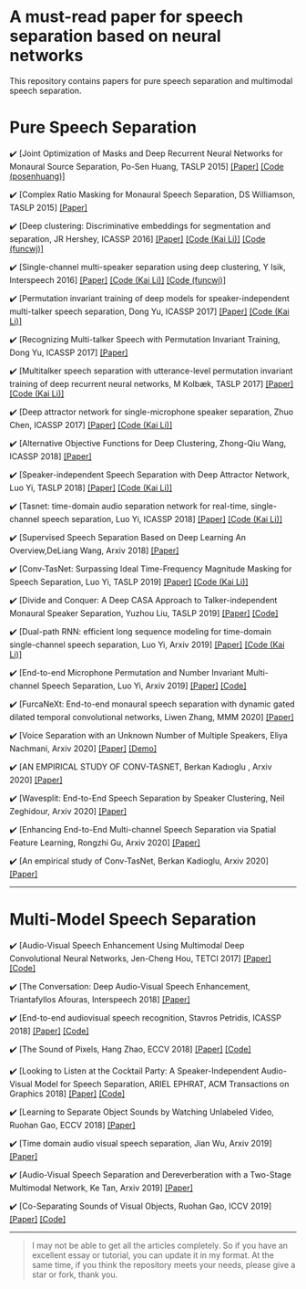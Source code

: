 # A must-read paper for speech separation based on neural networks

This repository contains papers for pure speech separation and multimodal speech separation.

# Pure Speech Separation

:heavy_check_mark: [Joint Optimization of Masks and Deep Recurrent Neural Networks for Monaural Source Separation, Po-Sen Huang, TASLP 2015] [[Paper]](https://arxiv.org/pdf/1502.04149) [[Code (posenhuang)]](https://github.com/posenhuang/deeplearningsourceseparation)

:heavy_check_mark: [Complex Ratio Masking for Monaural Speech Separation, DS Williamson, TASLP 2015] [[Paper]](https://ieeexplore.ieee.org/abstract/document/7364200/)

:heavy_check_mark: [Deep clustering: Discriminative embeddings for segmentation and separation, JR Hershey,  ICASSP 2016] [[Paper]](https://arxiv.org/abs/1508.04306) [[Code (Kai Li)]](https://github.com/JusperLee/Deep-Clustering-for-Speech-Separation) [[Code (funcwj)]](https://github.com/funcwj/deep-clustering)

:heavy_check_mark: [Single-channel multi-speaker separation using deep clustering, Y Isik, Interspeech 2016] [[Paper]](https://arxiv.org/pdf/1607.02173) [[Code (Kai Li)]](https://github.com/JusperLee/Deep-Clustering-for-Speech-Separation) [[Code (funcwj)]](https://github.com/funcwj/deep-clustering)

:heavy_check_mark: [Permutation invariant training of deep models for speaker-independent multi-talker speech separation, Dong Yu, ICASSP 2017] [[Paper]](https://arxiv.org/pdf/1607.00325) [[Code (Kai Li)]](https://github.com/JusperLee/UtterancePIT-Speech-Separation)

:heavy_check_mark: [Recognizing Multi-talker Speech with Permutation Invariant Training, Dong Yu, ICASSP 2017] [[Paper]](https://arxiv.org/pdf/1704.01985)

:heavy_check_mark: [Multitalker speech separation with utterance-level permutation invariant training of deep recurrent neural networks, M Kolbæk, TASLP 2017] [[Paper]](https://arxiv.org/pdf/1703.06284) [[Code (Kai Li)]](https://github.com/JusperLee/UtterancePIT-Speech-Separation)

:heavy_check_mark: [Deep attractor network for single-microphone speaker separation, Zhuo Chen, ICASSP 2017] [[Paper]](https://arxiv.org/abs/1611.08930) [[Code (Kai Li)]](https://github.com/JusperLee/DANet-For-Speech-Separation)

:heavy_check_mark: [Alternative Objective Functions for Deep Clustering, Zhong-Qiu Wang, ICASSP 2018] [[Paper]](http://www.merl.com/publications/docs/TR2018-005.pdf)

:heavy_check_mark: [Speaker-independent Speech Separation with Deep Attractor Network, Luo Yi, TASLP 2018] [[Paper]](https://arxiv.org/pdf/1707.03634) [[Code (Kai Li)]](https://github.com/JusperLee/DANet-For-Speech-Separation)

:heavy_check_mark: [Tasnet: time-domain audio separation network for real-time, single-channel speech separation, Luo Yi, ICASSP 2018] [[Paper]](https://arxiv.org/pdf/1711.00541) [[Code (Kai Li)]](https://github.com/JusperLee/Conv-TasNet)

:heavy_check_mark: [Supervised Speech Separation Based on Deep Learning An Overview,DeLiang Wang, Arxiv 2018] [[Paper]](https://arxiv.org/ftp/arxiv/papers/1708/1708.07524.pdf) 

:heavy_check_mark: [Conv-TasNet: Surpassing Ideal Time-Frequency Magnitude Masking for Speech Separation, Luo Yi, TASLP 2019] [[Paper]](https://ieeexplore.ieee.org/iel7/6570655/6633080/08707065.pdf) [[Code (Kai Li)]](https://github.com/JusperLee/Conv-TasNet)

:heavy_check_mark: [Divide and Conquer: A Deep CASA Approach to Talker-independent Monaural Speaker Separation, Yuzhou Liu, TASLP 2019] [[Paper]](https://arxiv.org/pdf/1904.11148) [[Code]](https://github.com/yuzhou-git/deep-casa)

:heavy_check_mark: [Dual-path RNN: efficient long sequence modeling for time-domain single-channel speech separation, Luo Yi, Arxiv 2019] [[Paper]](https://arxiv.org/pdf/1910.06379) [[Code (Kai Li)]](https://github.com/JusperLee/Dual-Path-RNN-Pytorch)

:heavy_check_mark: [End-to-end Microphone Permutation and Number Invariant Multi-channel Speech Separation, Luo Yi, Arxiv 2019] [[Paper]](https://arxiv.org/pdf/1910.14104) [[Code]](https://github.com/yluo42/TAC)

:heavy_check_mark: [FurcaNeXt: End-to-end monaural speech separation with dynamic gated dilated temporal convolutional networks, Liwen Zhang, MMM 2020] [[Paper]](https://arxiv.org/pdf/1902.04891)

:heavy_check_mark: [Voice Separation with an Unknown Number of Multiple Speakers, Eliya Nachmani, Arxiv 2020] [[Paper]](https://arxiv.org/pdf/2003.01531.pdf) [[Demo]](https://enk100.github.io/speaker_separation/)

:heavy_check_mark: [AN EMPIRICAL STUDY OF CONV-TASNET, Berkan Kadıoglu , Arxiv 2020] [[Paper]](https://arxiv.org/pdf/2002.08688.pdf) 

:heavy_check_mark: [Wavesplit: End-to-End Speech Separation by Speaker Clustering, Neil Zeghidour, Arxiv 2020] [[Paper]](https://arxiv.org/pdf/2002.08933.pdf) 

:heavy_check_mark: [Enhancing End-to-End Multi-channel Speech Separation via Spatial Feature Learning, Rongzhi Gu, Arxiv 2020] [[Paper]](https://arxiv.org/pdf/2003.03927.pdf)

:heavy_check_mark: [An empirical study of Conv-TasNet, Berkan Kadioglu, Arxiv 2020] [[Paper]](https://arxiv.org/pdf/2002.08688.pdf)

--------------

# Multi-Model Speech Separation

:heavy_check_mark: [Audio-Visual Speech Enhancement Using Multimodal Deep Convolutional Neural Networks, Jen-Cheng Hou, TETCI 2017] [[Paper]](https://arxiv.org/pdf/1703.10893) [[Code]](https://github.com/avivga/audio-visual-speech-enhancement)

:heavy_check_mark: [The Conversation: Deep Audio-Visual Speech Enhancement, Triantafyllos Afouras, Interspeech 2018] [[Paper]](https://arxiv.org/pdf/1804.04121)

:heavy_check_mark: [End-to-end audiovisual speech recognition, Stavros Petridis, ICASSP 2018] [[Paper]](https://arxiv.org/pdf/1802.06424) [[Code]](https://github.com/mpc001/end-to-end-lipreading)

:heavy_check_mark: [The Sound of Pixels, Hang Zhao, ECCV 2018] [[Paper]](http://openaccess.thecvf.com/content_ECCV_2018/papers/Hang_Zhao_The_Sound_of_ECCV_2018_paper.pdf) [[Code]](https://github.com/hangzhaomit/Sound-of-Pixels)

:heavy_check_mark: [Looking to Listen at the Cocktail Party: A Speaker-Independent Audio-Visual Model for Speech Separation, ARIEL EPHRAT, ACM Transactions on Graphics 2018] [[Paper]](https://arxiv.org/pdf/1804.03619) [[Code]](https://github.com/JusperLee/Looking-to-Listen-at-the-Cocktail-Party)

:heavy_check_mark: [Learning to Separate Object Sounds by Watching Unlabeled Video, Ruohan Gao, ECCV 2018] [[Paper]](http://openaccess.thecvf.com/content_ECCV_2018/papers/Ruohan_Gao_Learning_to_Separate_ECCV_2018_paper.pdf)

:heavy_check_mark: [Time domain audio visual speech separation, Jian Wu, Arxiv 2019] [[Paper]](https://arxiv.org/pdf/1904.03760)

:heavy_check_mark: [Audio-Visual Speech Separation and Dereverberation with a Two-Stage Multimodal Network, Ke Tan, Arxiv 2019] [[Paper]](https://arxiv.org/pdf/1909.07352)

:heavy_check_mark: [Co-Separating Sounds of Visual Objects, Ruohan Gao, ICCV 2019] [[Paper]](http://openaccess.thecvf.com/content_ICCV_2019/papers/Gao_Co-Separating_Sounds_of_Visual_Objects_ICCV_2019_paper.pdf) [[Code]](https://github.com/rhgao/co-separation)

--------------

> I may not be able to get all the articles completely. So if you have an excellent essay or tutorial, you can update it in my format. At the same time, if you think the repository meets your needs, please give a star or fork, thank you.
